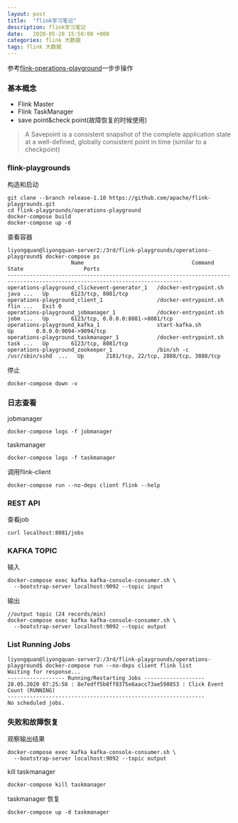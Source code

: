 ```yaml
---
layout: post
title:  "flink学习笔记"
description: flink学习笔记
date:   2020-05-28 15:50:00 +000
categories: flink 大数据
tags: flink 大数据
---
```


参考[flink-operations-playground](https://ci.apache.org/projects/flink/flink-docs-release-1.10/zh/getting-started/docker-playgrounds/flink-operations-playground.html)一步步操作

### 基本概念

- Flink Master
- Flink TaskManager
- save point&check point(故障恢复的时候使用)

>  A Savepoint is a consistent snapshot of the complete application state at a well-defined, globally consistent point in time (similar to a checkpoint)

### flink-playgrounds

构造和启动

```shell
git clone --branch release-1.10 https://github.com/apache/flink-playgrounds.git
cd flink-playgrounds/operations-playground
docker-compose build
docker-compose up -d
```

查看容器

```shell
liyongquan@liyongquan-server2:/3rd/flink-playgrounds/operations-playground$ docker-compose ps
                    Name                                  Command               State                   Ports                
-----------------------------------------------------------------------------------------------------------------------------
operations-playground_clickevent-generator_1   /docker-entrypoint.sh java ...   Up       6123/tcp, 8081/tcp                  
operations-playground_client_1                 /docker-entrypoint.sh flin ...   Exit 0                                       
operations-playground_jobmanager_1             /docker-entrypoint.sh jobm ...   Up       6123/tcp, 0.0.0.0:8081->8081/tcp    
operations-playground_kafka_1                  start-kafka.sh                   Up       0.0.0.0:9094->9094/tcp              
operations-playground_taskmanager_1            /docker-entrypoint.sh task ...   Up       6123/tcp, 8081/tcp                  
operations-playground_zookeeper_1              /bin/sh -c /usr/sbin/sshd  ...   Up       2181/tcp, 22/tcp, 2888/tcp, 3888/tcp

```

停止

```shell
docker-compose down -v
```

### 日志查看

jobmanager

```shell
docker-compose logs -f jobmanager
```

taskmanager

```shell
docker-compose logs -f taskmanager
```

调用flink-client

```shell
docker-compose run --no-deps client flink --help
```

### REST API

查看job

```shell
curl localhost:8081/jobs
```

### KAFKA TOPIC

输入

```shell
docker-compose exec kafka kafka-console-consumer.sh \
  --bootstrap-server localhost:9092 --topic input
```

输出

```shell
//output topic (24 records/min)
docker-compose exec kafka kafka-console-consumer.sh \
  --bootstrap-server localhost:9092 --topic output
```

### List Running Jobs

```shell
liyongquan@liyongquan-server2:/3rd/flink-playgrounds/operations-playground$ docker-compose run --no-deps client flink list
Waiting for response...
------------------ Running/Restarting Jobs -------------------
28.05.2020 07:25:58 : 8e7edff5b8ff8375e6aacc73ae598853 : Click Event Count (RUNNING)
--------------------------------------------------------------
No scheduled jobs.
```

### 失败和故障恢复

观察输出结果

```shell
docker-compose exec kafka kafka-console-consumer.sh \
  --bootstrap-server localhost:9092 --topic output
```

kill taskmanager

```shell
docker-compose kill taskmanager
```

taskmanager 恢复

```shell
docker-compose up -d taskmanager
```

